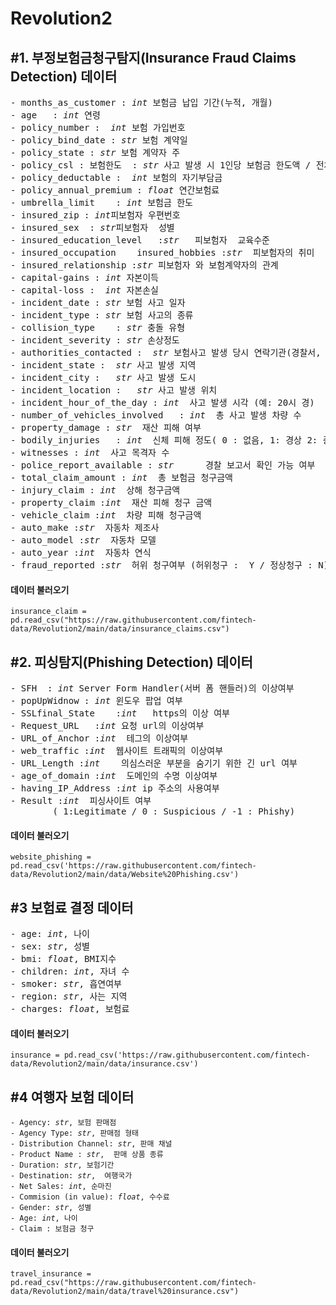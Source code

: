 # Revolution2

## #1. 부정보험금청구탐지(Insurance Fraud Claims Detection) 데이터 

<pre>- months_as_customer : <i>int</i> 보험금 납입 기간(누적, 개월)
- age	: <i>int</i> 연령
- policy_number :  <i>int</i> 보험 가입번호
- policy_bind_date : <i>str</i> 보험 계약일
- policy_state : <i>str</i> 보험 계약자 주
- policy_csl : 보험한도  : <i>str</i> 사고 발생 시 1인당 보험금 한도액 / 전체 보험금 한도액 (단위 :  천달러)
- policy_deductable :  <i>int</i> 보험의 자기부담금
- policy_annual_premium	: <i>float</i> 연간보험료
- umbrella_limit	: <i>int</i> 보험금 한도
- insured_zip : <i>int</i>피보험자 우편번호
- insured_sex  : <i>str</i>피보험자  성별
- insured_education_level	:<i>str</i>   피보험자  교육수준
- insured_occupation	insured_hobbies :<i>str</i>  피보험자의 취미
- insured_relationship :<i>str</i> 피보험자 와 보험계약자의 관계
- capital-gains : <i>int</i> 자본이득
- capital-loss :  <i>int</i> 자본손실
- incident_date	: <i>str</i> 보험 사고 일자
- incident_type	: <i>str</i> 보험 사고의 종류
- collision_type	: <i>str</i> 충돌 유형
- incident_severity : <i>str</i> 손상정도
- authorities_contacted :  <i>str</i> 보험사고 발생 당시 연락기관(경찰서, 소방서 등)
- incident_state :  <i>str</i> 사고 발생 지역
- incident_city : 	<i>str</i> 사고 발생 도시
- incident_location : 	<i>str</i> 사고 발생 위치
- incident_hour_of_the_day : <i>int </i> 사고 발생 시각 (예: 20시 경)
- number_of_vehicles_involved	: <i>int </i> 총 사고 발생 차량 수
- property_damage : <i>str </i> 재산 피해 여부
- bodily_injuries	: <i>int </i> 신체 피해 정도( 0 : 없음, 1: 경상 2: 중상)
- witnesses	: <i>int </i> 사고 목격자 수
- police_report_available : <i>str </i> 	경찰 보고서 확인 가능 여부
- total_claim_amount : <i>int </i> 총 보험금 청구금액
- injury_claim : <i>int </i> 상해 청구금액
- property_claim :<i>int </i> 재산 피해 청구 금액
- vehicle_claim :<i>int </i> 차량 피해 청구금액
- auto_make :<i>str </i> 자동차 제조사
- auto_model :<i>str </i> 자동차 모델
- auto_year :<i>int </i> 자동차 연식
- fraud_reported :<i>str </i> 허위 청구여부 (허위청구 :  Y / 정상청구 : N)
</pre>

#### 데이터 불러오기
<pre><code>insurance_claim = pd.read_csv("https://raw.githubusercontent.com/fintech-data/Revolution2/main/data/insurance_claims.csv")
</code></pre>


## #2. 피싱탐지(Phishing Detection) 데이터 

<pre>- SFH	: <i>int</i> Server Form Handler(서버 폼 핸들러)의 이상여부
- popUpWidnow : <i>int</i> 윈도우 팝업 여부
- SSLfinal_State	:<i>int</i>   https의 이상 여부
- Request_URL	:<i>int</i> 요청 url의 이상여부
- URL_of_Anchor :<i>int</i>  <a>테그의 이상여부
- web_traffic :<i>int</i>  웹사이트 트래픽의 이상여부
- URL_Length :<i>int</i>	의심스러운 부분을 숨기기 위한 긴 url 여부
- age_of_domain :<i>int</i>  도메인의 수명 이상여부
- having_IP_Address :<i>int</i> ip 주소의 사용여부
- Result :<i>int</i>  피싱사이트 여부
        ( 1:Legitimate / 0 : Suspicious / -1 : Phishy)
</pre>


#### **데이터 불러오기**
<pre><code>website_phishing = pd.read_csv('https://raw.githubusercontent.com/fintech-data/Revolution2/main/data/Website%20Phishing.csv')
</code></pre>

## #3 보험료 결정 데이터 


<pre>- age: <i>int</i>, 나이
- sex: <i>str</i>, 성별 
- bmi: <i>float</i>, BMI지수
- children: <i>int</i>, 자녀 수
- smoker: <i>str</i>, 흡연여부
- region: <i>str</i>, 사는 지역
- charges: <i>float</i>, 보험료
</pre>

#### 데이터 불러오기
<pre><code>insurance = pd.read_csv('https://raw.githubusercontent.com/fintech-data/Revolution2/main/data/insurance.csv')
</code></pre>

## #4 여행자 보험  데이터 

<pre><code>- Agency: <i>str</i>, 보험 판매점
- Agency Type: <i>str</i>, 판매점 형태
- Distribution Channel: <i>str</i>, 판매 채널
- Product Name : <i>str</i>,  판매 상품 종류
- Duration: <i>str</i>, 보험기간
- Destination: <i>str</i>,  여행국가
- Net Sales: <i>int</i>, 순마진
- Commision (in value): <i>float</i>, 수수료
- Gender: <i>str</i>, 성별
- Age: <i>int</i>, 나이
- Claim : 보험금 청구
</code></pre>

#### **데이터 불러오기**
<pre><code>travel_insurance = pd.read_csv("https://raw.githubusercontent.com/fintech-data/Revolution2/main/data/travel%20insurance.csv")
</code></pre>
